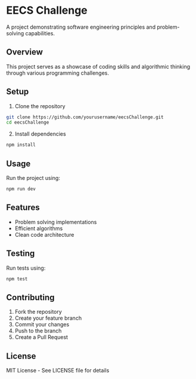 # EECS Challenge

A project demonstrating software engineering principles and problem-solving capabilities.

## Overview

This project serves as a showcase of coding skills and algorithmic thinking through various programming challenges.

## Setup

1. Clone the repository

```bash
git clone https://github.com/yourusername/eecsChallenge.git
cd eecsChallenge
```

2. Install dependencies

```bash
npm install
```

## Usage

Run the project using:

```bash
npm run dev
```

## Features

- Problem solving implementations
- Efficient algorithms
- Clean code architecture

## Testing

Run tests using:

```bash
npm test
```

## Contributing

1. Fork the repository
2. Create your feature branch
3. Commit your changes
4. Push to the branch
5. Create a Pull Request

## License

MIT License - See LICENSE file for details
